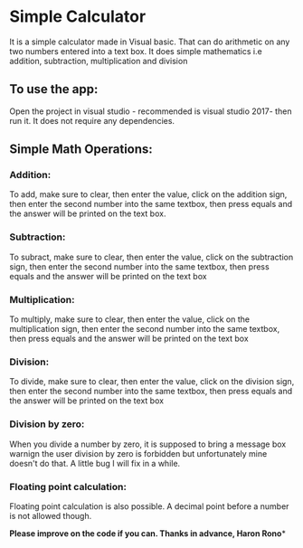 # Simple Calculator
It is a simple calculator made in Visual basic. That can do arithmetic on any two numbers entered into a text box.
It does simple mathematics i.e addition, subtraction, multiplication and division

## To use the app:
Open the project in visual studio - recommended is visual studio 2017- then run it. It does not require any dependencies.

## Simple Math Operations:
### Addition:
To add, make sure to clear, then enter the value, click on the addition sign, then enter the second number into the same textbox, then press equals and the answer will be printed on the text box.

### Subtraction: 
To subract, make sure to clear, then enter the value, click on the subtraction sign, then enter the second number into the same textbox, then press equals and the answer will be printed on the text box

### Multiplication:
To multiply, make sure to clear, then enter the value, click on the multiplication sign, then enter the second number into the same textbox, then press equals and the answer will be printed on the text box

### Division:
To divide, make sure to clear, then enter the value, click on the division sign, then enter the second number into the same textbox, then press equals and the answer will be printed on the text box

### Division by zero:
When you divide a number by zero, it is supposed to bring a message box warnign the user division by zero is forbidden but unfortunately mine doesn't do that. A little bug I will fix in a while.

### Floating point calculation:
Floating point calculation is also possible. A decimal point before a number is not allowed though.

**Please improve on the code if you can.
Thanks in advance, 
Haron Rono***

